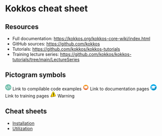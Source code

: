 # Kokkos cheat sheet

## Resources

- Full documentation: https://kokkos.org/kokkos-core-wiki/index.html
- GitHub sources: https://github.com/kokkos
- Tutorials: https://github.com/kokkos/kokkos-tutorials
- Training lecture series: https://github.com/kokkos/kokkos-tutorials/tree/main/LectureSeries

## Pictogram symbols

<img title="Code" alt="Code" src="./images/code.png" height="20"> Link to compilable code examples
<img title="Doc" alt="Doc" src="./images/documentation.png" height="20"> Link to documentation pages
<img title="Training" alt="Training" src="./images/training.png" height="20"> Link to training pages
<img title="Warning" alt="Warning" src="./images/warning.png" height="20"> Warning

## Cheat sheets

- [Installation](install.md)
- [Utilization](utilization.md)

